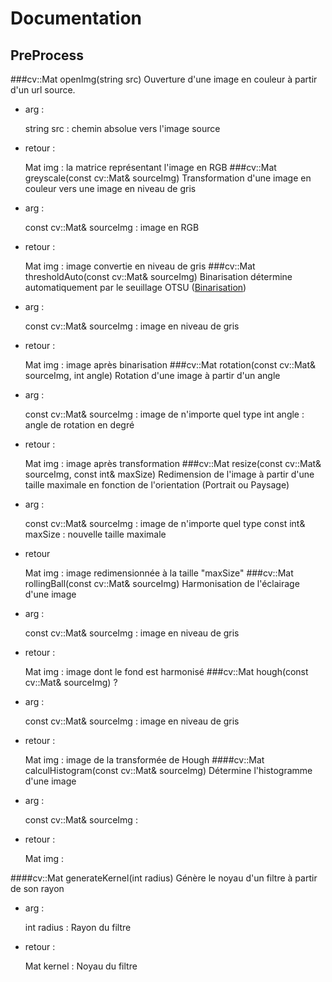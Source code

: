 # Documentation

## PreProcess

###cv::Mat openImg(string src)
Ouverture d'une image en couleur à partir d'un url source.
- arg : 

    
    string src : chemin absolue vers l'image source  
- retour :


    Mat img : la matrice représentant l'image en RGB
###cv::Mat greyscale(const cv::Mat& sourceImg)
Transformation d'une image en couleur vers une image en niveau de gris
- arg :


    const cv::Mat& sourceImg : image en RGB
- retour :


    Mat img : image convertie en niveau de gris
###cv::Mat thresholdAuto(const cv::Mat& sourceImg)
Binarisation détermine automatiquement par le seuillage OTSU ([Binarisation](https://sites.google.com/site/lizantchristopher/services/binarisation-1))
- arg :


    const cv::Mat& sourceImg : image en niveau de gris 
- retour :


    Mat img : image après binarisation
###cv::Mat rotation(const cv::Mat& sourceImg, int angle)
Rotation d'une image à partir d'un angle
- arg :


    const cv::Mat& sourceImg : image de n'importe quel type
    int angle : angle de rotation en degré
- retour :

    
    Mat img : image après transformation
###cv::Mat resize(const cv::Mat& sourceImg, const int& maxSize)
Redimension de l'image à partir d'une taille maximale en fonction de l'orientation (Portrait ou Paysage)
- arg :


    const cv::Mat& sourceImg : image de n'importe quel type
    const int& maxSize : nouvelle taille maximale
- retour


    Mat img : image redimensionnée à la taille "maxSize"
###cv::Mat rollingBall(const cv::Mat& sourceImg)
Harmonisation de l'éclairage d'une image
- arg :


    const cv::Mat& sourceImg : image en niveau de gris
- retour :


    Mat img : image dont le fond est harmonisé
###cv::Mat hough(const cv::Mat& sourceImg)
?
- arg :
    
    
    const cv::Mat& sourceImg : image en niveau de gris
- retour :


    Mat img : image de la transformée de Hough
####cv::Mat calculHistogram(const cv::Mat& sourceImg)
Détermine l'histogramme d'une image
- arg :


    const cv::Mat& sourceImg : 
- retour :


    Mat img :

####cv::Mat generateKernel(int radius)
Génère le noyau d'un filtre à partir de son rayon
- arg :


    int radius : Rayon du filtre
- retour :
    
    
    Mat kernel : Noyau du filtre